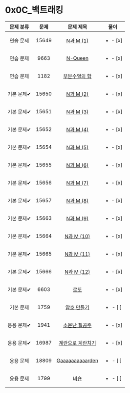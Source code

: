 # 0x0C_백트래킹
| 문제 분류 | 문제 | 문제 제목 | 풀이 |
| :--: | :--: | :--: | :--: |
| 연습 문제 | 15649 | [N과 M (1)](https://www.acmicpc.net/problem/15649) | <ul><li>- [x] </li></ul> |
| 연습 문제 | 9663 | [N-Queen](https://www.acmicpc.net/problem/9663) | <ul><li>- [x] </li></ul> |
| 연습 문제 | 1182 | [부분수열의 합](https://www.acmicpc.net/problem/1182) | <ul><li>- [x] </li></ul> |
| 기본 문제✔ | 15650 | [N과 M (2)](https://www.acmicpc.net/problem/15650) | <ul><li>- [x] </li></ul> |
| 기본 문제✔ | 15651 | [N과 M (3)](https://www.acmicpc.net/problem/15651) | <ul><li>- [x] </li></ul> |
| 기본 문제✔ | 15652 | [N과 M (4)](https://www.acmicpc.net/problem/15652) | <ul><li>- [x] </li></ul> |
| 기본 문제✔ | 15654 | [N과 M (5)](https://www.acmicpc.net/problem/15654) | <ul><li>- [x] </li></ul> |
| 기본 문제✔ | 15655 | [N과 M (6)](https://www.acmicpc.net/problem/15655) | <ul><li>- [x] </li></ul> |
| 기본 문제✔ | 15656 | [N과 M (7)](https://www.acmicpc.net/problem/15656) | <ul><li>- [x] </li></ul> |
| 기본 문제✔ | 15657 | [N과 M (8)](https://www.acmicpc.net/problem/15657) | <ul><li>- [x] </li></ul> |
| 기본 문제✔ | 15663 | [N과 M (9)](https://www.acmicpc.net/problem/15663) | <ul><li>- [x] </li></ul> |
| 기본 문제✔ | 15664 | [N과 M (10)](https://www.acmicpc.net/problem/15664) | <ul><li>- [x] </li></ul> |
| 기본 문제✔ | 15665 | [N과 M (11)](https://www.acmicpc.net/problem/15665) | <ul><li>- [x] </li></ul> |
| 기본 문제✔ | 15666 | [N과 M (12)](https://www.acmicpc.net/problem/15666) | <ul><li>- [x] </li></ul> |
| 기본 문제✔ | 6603 | [로또](https://www.acmicpc.net/problem/6603) | <ul><li>- [x] </li></ul> |
| 기본 문제 | 1759 | [암호 만들기](https://www.acmicpc.net/problem/1759) | <ul><li>- [ ] </li></ul> |
| 응용 문제✔ | 1941 | [소문난 칠공주](https://www.acmicpc.net/problem/1941) | <ul><li>- [x] </li></ul> |
| 응용 문제✔ | 16987 | [계란으로 계란치기](https://www.acmicpc.net/problem/16987) | <ul><li>- [x] </li></ul> |
| 응용 문제 | 18809 | [Gaaaaaaaaaarden](https://www.acmicpc.net/problem/18809) | <ul><li>- [ ] </li></ul> |
| 응용 문제 | 1799 | [비숍](https://www.acmicpc.net/problem/1799) | <ul><li>- [ ] </li></ul> |
